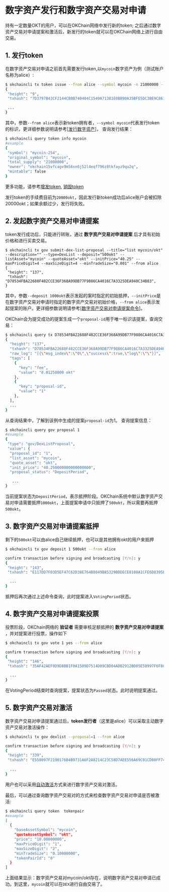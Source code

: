 # 数字资产发行和数字资产交易对申请

持有一定数量OKT的用户，可以在OKChain网络中发行新的token; 之后通过数字资产交易对申请提案和激活后，新发行的token就可以在OKChain网络上进行自由交易。

## 1. 发行token

在数字资产交易对申请之前首先需要发行token,以`mycoin`数字资产为例（测试账户名称为alice）:

```sh
$ okchaincli tx token issue --from alice --symbol mycoin -n 21000000 --whole-name 'mycoin'
{
 "height": "9",
 "txhash": "7D3797B43CF2144CB0B740404C1549A71381E0BB90A35BFE5DC3BE9C86103226",

 ...
}
```
其中，参数`--from alice`表示新token拥有者，`--symbol mycoin`代表发行token的标识，更详细参数说明请参考[[发行数字资产](./command/token.md##发行数字资产)]， 查询发行结果：

```sh
$ okchaincli query token info mycoin
#example
{
 "symbol": "mycoin-254",
 "original_symbol": "mycoin",
 "total_supply": "21000000",
 "owner": "okchain15vfcagv9m56xn6j52l4eqf796z8tkfayz9qu2q",
 "mintable": false
}
```
更多功能，请参考[增发token](./command/token.md##增发), [销毁token](./command/token.md##销毁)

发行token的手续费目前为`20000okt`，因此发行新token成功后alice账户会被扣除20000okt；如果余额过少，发行将失败。

## 2. 发起数字资产交易对申请提案

token发行成功后，只能进行转账，通过 **数字资产交易对申请提案** 后才具有初始价格和进行买卖交易。

```
$ okchaincli tx gov submit-dex-list-proposal --title="list mycoin/okt" --description="" --type=DexList --deposit="500okt" --listAsset="mycoin" --quoteAsset="okt" --initPrice="40.25" --maxPriceDigit=4 --maxSizeDigit=4 --minTradeSize="0.001" --from alice
{
 "height": "137",
 "txhash": "D78534FBA22688F482CCE36F368A99DB77F9886CA4016C7A3325DEA940C34B83",
}
```
其中，参数`--deposit 1000okt`表示发起的案时指定的初始抵押，`--initPrice`是在数字资产交易对申请时指定的数字资产交易对初始价格，`--from alice`表示发起提案的账户。更详细参数说明请参考[[数字资产交易对申请提案命令](./command/gov.md###数字资产交易对申请提案命令)]。   

OKChain会为提交成功的提案生成一个`proposal-id`用于唯一标识该提案，查询交易：
```sh
$ okchaincli query tx D78534FBA22688F482CCE36F368A99DB77F9886CA4016C7A3325DEA940C34B83
{
  "height": "137",
  "txhash": "D78534FBA22688F482CCE36F368A99DB77F9886CA4016C7A3325DEA940C34B83",
  "raw_log": "[{\"msg_index\":\"0\",\"success\":true,\"log\":\"\"}]",
  "tags": [
    {
      "key": "fee",
      "value": "0.01250000 okt"
    },
    {
      "key": "proposal-id",
      "value": "1"
    },
  ],
  ...
}
```
从查询结果中，了解到该例中生成的提案`proposal-id`为1。
查询提案信息：

```sh
$ okchaincli query gov proposal 1
#example
{
 "type": "gov/DexListProposal",
 "value": {
  "proposal_id": "1",
  "list_asset": "mycoin",
  "quote_asset": "okt",
  "init_price": "40.250000000000000000",
  "proposal_status": "DepositPeriod",

   ...
}
```
当前提案状态为`DepositPeriod`，表示抵押阶段。OKChain系统中默认数字资产交易对申请需要抵押`1000okt`，上面提案申请中只抵押了`500okt`，所以需要再抵押`500okt`。

## 3. 数字资产交易对申请提案抵押

剩下的`500okt`可以由alice自己继续抵押，也可以是其他拥有okt的用户来抵押
```sh
$ okchaincli tx gov deposit 1 500okt --from alice

confirm transaction before signing and broadcasting [Y/n]: y
{
 "height": "143",
 "txhash": "E117DD7F03D5EF47C62D38E764B0849B85329BDDECE8108A1CFE6D8395B9D4C4",

  ...
}
```
抵押后再次通过上述命令查询，此时提案进入`VotingPeriod`状态。

## 4. 数字资产交易对申请提案投票

投票阶段，OKChain网络的 **验证者** 需要审核足额抵押的 **数字资产交易对申请提案** ，并对提案进行投票，操作如下
```sh
$ okchaincli tx gov vote 1 yes --from alice

confirm transaction before signing and broadcasting [Y/n]: y
{
 "height": "146",
 "txhash": "35AF42AEF0D9D8BB1F0A1509D7514D09CBD04ADB2912BD05E58997F6F8C1D36A",

  ...
}
```
在VotingPeriod结束时查询提案，提案状态为`Passed`状态。此时说明提案通过。

## 5. 数字资产交易对激活

数字资产交易对申请提案通过后，**token发行者**（这里是alice）可以采取主动数字资产交易对激活操作：

```sh
$ okchaincli tx gov dexlist --proposal=1 --from alice

confirm transaction before signing and broadcasting [Y/n]: y
{
 "height": "339",
 "txhash": "E558097F2190176B4B9731A6F2A8214C23C58D7AEE556A69C01CD80FF74F750E",
 
  ...
}
```
用户也可以采用[自动激活](../governance/dexlist.md)方式来进行数字资产交易对激活。

最后，可以通过查询数字资产交易对的方式来检查数字资产交易对申请是否被激活:
```sh 
$ okchaincli query token  tokenpair
#example
[
  {
    "baseAssetSymbol": "mycoin",
    "quoteAssetSymbol": "okt",
    "price": "10.00000000",
    "maxPriceDigit": "1",
    "maxSizeDigit": "2",
    "minTradeSize": "0.10000000",
    "tokenPairId": "0"
  }
]
```
上面结果显示：数字资产交易对mycoin/okt存在，说明数字资产交易对申请已成功。到这里，`mycoin`就可以在`DEX`进行自由交易了。
